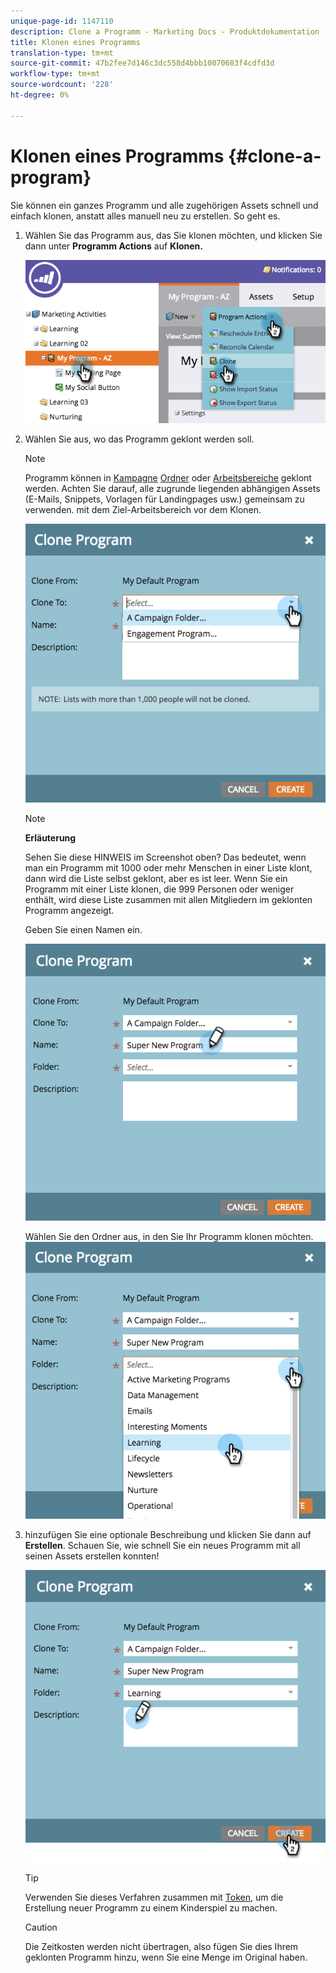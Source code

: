 ```yaml
---
unique-page-id: 1147110
description: Clone a Programm - Marketing Docs - Produktdokumentation
title: Klonen eines Programms
translation-type: tm+mt
source-git-commit: 47b2fee7d146c3dc558d4bbb10070683f4cdfd3d
workflow-type: tm+mt
source-wordcount: '228'
ht-degree: 0%

---
```



# Klonen eines Programms {#clone-a-program}

Sie können ein ganzes Programm und alle zugehörigen Assets schnell und einfach klonen, anstatt alles manuell neu zu erstellen. So geht es.

1. Wählen Sie das Programm aus, das Sie klonen möchten, und klicken Sie dann unter **Programm Actions** auf **Klonen.**

   ![](assets/image2014-9-5-14-3a31-3a49.png)

1. Wählen Sie aus, wo das Programm geklont werden soll.

   >[!NOTE]
   >
   >Programm können in [Kampagne](../../../../product-docs/core-marketo-concepts/miscellaneous/create-new-campaign-folder.md) [Ordner](../../../../product-docs/core-marketo-concepts/miscellaneous/create-new-campaign-folder.md) oder [Arbeitsbereiche](../../../../product-docs/administration/workspaces-and-person-partitions/create-a-new-workspace.md) geklont werden. Achten Sie darauf, alle zugrunde liegenden abhängigen Assets (E-Mails, Snippets, Vorlagen für Landingpages usw.) gemeinsam zu verwenden. mit dem Ziel-Arbeitsbereich vor dem Klonen.

   ![](assets/cloneto.png)

   >[!NOTE]
   >
   >**Erläuterung**
   >
   >
   >Sehen Sie diese HINWEIS im Screenshot oben? Das bedeutet, wenn man ein Programm mit 1000 oder mehr Menschen in einer Liste klont, dann wird die Liste selbst geklont, aber es ist leer. Wenn Sie ein Programm mit einer Liste klonen, die 999 Personen oder weniger enthält, wird diese Liste zusammen mit allen Mitgliedern im geklonten Programm angezeigt.

   Geben Sie einen Namen ein.

   ![](assets/cloneprogramname.png)

   Wählen Sie den Ordner aus, in den Sie Ihr Programm klonen möchten.
   ![](assets/choosefolderclone.png)

1. hinzufügen Sie eine optionale Beschreibung und klicken Sie dann auf **Erstellen**. Schauen Sie, wie schnell Sie ein neues Programm mit all seinen Assets erstellen konnten!

   ![](assets/createclone.png)

   >[!TIP]
   >
   >Verwenden Sie dieses Verfahren zusammen mit [Token](http://docs.marketo.com/display/docs/using+tokens), um die Erstellung neuer Programm zu einem Kinderspiel zu machen.

   >[!CAUTION]
   >
   >Die Zeitkosten werden nicht übertragen, also fügen Sie dies Ihrem geklonten Programm hinzu, wenn Sie eine Menge im Original haben.

